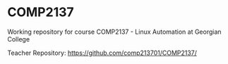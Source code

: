 # COMP2137
Working repository for course COMP2137 - Linux Automation at Georgian College

Teacher Repository: https://github.com/comp213701/COMP2137/
